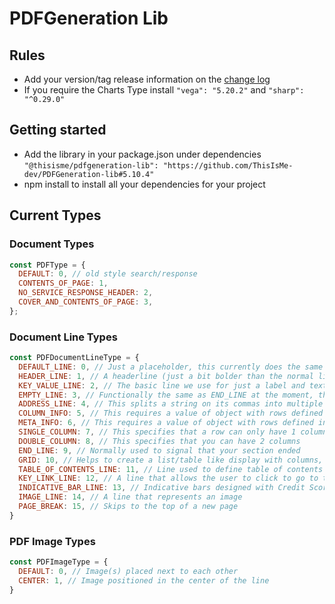 # PDFGeneration Lib

## Rules

- Add your version/tag release information on the [change log](CHANGELOG.MD)
- If you require the Charts Type install `"vega": "5.20.2"` and `"sharp": "^0.29.0"`

## Getting started

- Add the library in your package.json under dependencies `"@thisisme/pdfgeneration-lib": "https://github.com/ThisIsMe-dev/PDFGeneration-lib#5.10.4"`
- npm install to install all your dependencies for your project

## Current Types

### Document Types

```JavaScript
const PDFType = {
  DEFAULT: 0, // old style search/response
  CONTENTS_OF_PAGE: 1,
  NO_SERVICE_RESPONSE_HEADER: 2,
  COVER_AND_CONTENTS_OF_PAGE: 3,
};
```

### Document Line Types

```JavaScript
const PDFDocumentLineType = {
  DEFAULT_LINE: 0, // Just a placeholder, this currently does the same as a KEY_VALUE_LINE
  HEADER_LINE: 1, // A headerline (just a bit bolder than the normal lines)
  KEY_VALUE_LINE: 2, // The basic line we use for just a label and text line
  EMPTY_LINE: 3, // Functionally the same as END_LINE at the moment, this is just a more visible label for the user to understand what they are trying to accomplish
  ADDRESS_LINE: 4, // This splits a string on its commas into multiple lines
  COLUMN_INFO: 5, // This requires a value of object with rows defined in (SINGLE_COLUMN, DOUBLE_COLUMN, END_LINE) - this has a different type of header than META_INFO
  META_INFO: 6, // This requires a value of object with rows defined in (SINGLE_COLUMN, DOUBLE_COLUMN, END_LINE)
  SINGLE_COLUMN: 7, // This specifies that a row can only have 1 column
  DOUBLE_COLUMN: 8, // This specifies that you can have 2 columns
  END_LINE: 9, // Normally used to signal that your section ended
  GRID: 10, // Helps to create a list/table like display with columns, taking an array of objects
  TABLE_OF_CONTENTS_LINE: 11, // Line used to define table of contents page lines
  KEY_LINK_LINE: 12, // A line that allows the user to click to go to the provided URL
  INDICATIVE_BAR_LINE: 13, // Indicative bars designed with Credit Scores in mind
  IMAGE_LINE: 14, // A line that represents an image
  PAGE_BREAK: 15, // Skips to the top of a new page
}
```

### PDF Image Types

```JavaScript
const PDFImageType = {
  DEFAULT: 0, // Image(s) placed next to each other
  CENTER: 1, // Image positioned in the center of the line
}
```